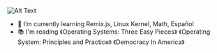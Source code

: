 ![Alt Text](neofetch.gif)

<!--
**clarencedo/clarencedo** is a ✨ _special_ ✨ repository because its `README.md` (this file) appears on your GitHub profile.

Here are some ideas to get you started:

- 🔭 I’m currently working on ...
- 🌱 I’m currently learning ...
- 👯 I’m looking to collaborate on ...
- 🤔 I’m looking for help with ...
- 💬 Ask me about ...
- 📫 How to reach me: ...
- 😄 Pronouns: ...
- ⚡ Fun fact: ...
-->
- 🌱 I’m currently learning Remix.js, Linux Kernel, Math, Español
- :books: I'm reading 《Operating Systems: Three Easy Pieces》 《Operating System: Principles and Practice》 《Democracy In America》
